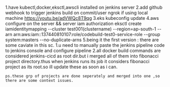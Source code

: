 1.have kubectl,docker,eksctl,awscli installed on jenkins server
2.add github webhook to trigger jenkins build on commit/user ngrok if using local machine https://youtu.be/adVWQc8T9qg
3.eks kubeconfig update
4.aws configure on the server && server iam authorization eksctl create iamidentitymapping --cluster test001(clustername) --region=ap-south-1 --arn arn:aws:iam::137440810107:role/codebuild-test0-service-role --group system:masters --no-duplicate-arns
5.being it the first version :
    there are some caviate in this sc.
    1.u need to manually paste the jenkins pipeline code to jenkins console and configure pipeline
    2.all docker build commands are considered jenkins-cicd as root dir.but i merged all of them into fibonacci project 
    directory.thus when jenkins runs its job it considers fibonacci project as its root.so ill update these as soon as i can.

    ps.these grp of projects are done seperately and merged into one ,so there are some context issues.